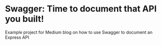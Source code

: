 # Swagger: Time to document that API you built!

Example project for Medium blog on how to use Swagger to document an Express API
